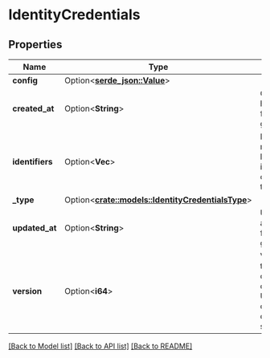 # IdentityCredentials

## Properties

Name | Type | Description | Notes
------------ | ------------- | ------------- | -------------
**config** | Option<[**serde_json::Value**](.md)> |  | [optional]
**created_at** | Option<**String**> | CreatedAt is a helper struct field for gobuffalo.pop. | [optional]
**identifiers** | Option<**Vec<String>**> | Identifiers represents a list of unique identifiers this credential type matches. | [optional]
**_type** | Option<[**crate::models::IdentityCredentialsType**](identityCredentialsType.md)> |  | [optional]
**updated_at** | Option<**String**> | UpdatedAt is a helper struct field for gobuffalo.pop. | [optional]
**version** | Option<**i64**> | Version refers to the version of the credential. Useful when changing the config schema. | [optional]

[[Back to Model list]](../README.md#documentation-for-models) [[Back to API list]](../README.md#documentation-for-api-endpoints) [[Back to README]](../README.md)


